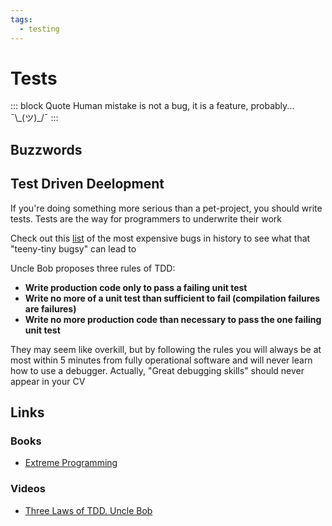```yaml
---
tags:
  - testing
---
```


# Tests
::: block Quote
Human mistake is not a bug, it is a feature, probably...  ¯\\\_(ツ)\_/¯
:::

## Buzzwords

<Buzzword text="Unit Testing"/>
<Buzzword text="Integration Testing"/>
<Buzzword text="Testing Pyramid"/>
<Buzzword text="Functional Requirements"/>
<Buzzword text="Non-Functional Requirements"/>
<Buzzword text="TDD"/>

## Test Driven Deelopment

If you're doing something more serious than a pet-project, you should write tests. Tests are the way for programmers to underwrite their work

Check out this [list](https://u-tor.com/topic/the-most-expensive-software-bugs-in-history) of the most expensive bugs in history to see what that "teeny-tiny bugsy" can lead to

Uncle Bob proposes three rules of TDD:

- **Write production code only to pass a failing unit test**
- **Write no more of a unit test than sufficient to fail (compilation failures are failures)**
- **Write no more production code than necessary to pass the one failing unit test**

They may seem like overkill, but by following the rules you will always be at most within 5 minutes from fully operational software and will never learn how to use a debugger. Actually, "Great debugging skills" should never appear in your CV

## Links

### Books

- [Extreme Programming](https://www.goodreads.com/book/show/67833.Extreme_Programming_Explained)

### Videos

- [Three Laws of TDD. Uncle Bob](https://www.youtube.com/watch?v=AoIfc5NwRks)
